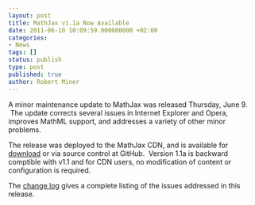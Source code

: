 ```yaml
---
layout: post
title: MathJax v1.1a Now Available
date: 2011-06-10 10:09:59.000000000 +02:00
categories:
- News
tags: []
status: publish
type: post
published: true
author: Robert Miner
---
```


A minor maintenance update to MathJax was released Thursday, June 9.  The update corrects several issues in Internet Explorer and Opera, improves MathML support, and addresses a variety of other minor problems.

The release was deployed to the MathJax CDN, and is available for [download](http://docs.mathjax.org/en/v1.1-latest/installation.html) or via source control at GitHub.  Version 1.1a is backward comptible with v1.1 and for CDN users, no modification of content or configuration is required.

The [change log](http://docs.mathjax.org/en/v1.1-latest/whats-new.html) gives a complete listing of the issues addressed in this release.